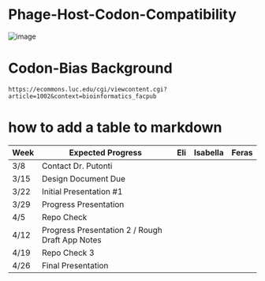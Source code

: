 # Phage-Host-Codon-Compatibility
![image](https://user-images.githubusercontent.com/49316983/110863593-8562b800-8286-11eb-82eb-59b38f196df6.png)


# Codon-Bias Background
    https://ecommons.luc.edu/cgi/viewcontent.cgi?article=1002&context=bioinformatics_facpub

# how to add a table to markdown
Week | Expected Progress | Eli | Isabella | Feras
---- | ----------------- | --- | -------- | -----
3/8 | Contact Dr. Putonti | 
3/15 | Design Document Due |
3/22 | Initial Presentation #1 | 
3/29 | Progress Presentation | 
4/5 | Repo Check | 
4/12 | Progress Presentation 2 / Rough Draft App Notes | 
4/19 | Repo Check 3 | 
4/26 | Final Presentation | 
